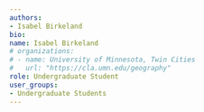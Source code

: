 ```yaml
---
authors:
- Isabel Birkeland
bio: 
name: Isabel Birkeland
# organizations:
# - name: University of Minnesota, Twin Cities
#   url: "https://cla.umn.edu/geography"
role: Undergraduate Student
user_groups:
- Undergraduate Students
---
```

